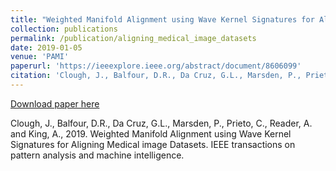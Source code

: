 ```yaml
---
title: "Weighted Manifold Alignment using Wave Kernel Signatures for Aligning Medical image Datasets"
collection: publications
permalink: /publication/aligning_medical_image_datasets
date: 2019-01-05
venue: 'PAMI'
paperurl: 'https://ieeexplore.ieee.org/abstract/document/8606099'
citation: 'Clough, J., Balfour, D.R., Da Cruz, G.L., Marsden, P., Prieto, C., Reader, A. and King, A., 2019. Weighted Manifold Alignment using Wave Kernel Signatures for Aligning Medical image Datasets. IEEE transactions on pattern analysis and machine intelligence.'
---
```


[Download paper here](https://ieeexplore.ieee.org/abstract/document/8606099)

Clough, J., Balfour, D.R., Da Cruz, G.L., Marsden, P., Prieto, C., Reader, A. and King, A., 2019. Weighted Manifold Alignment using Wave Kernel Signatures for Aligning Medical image Datasets. IEEE transactions on pattern analysis and machine intelligence.
